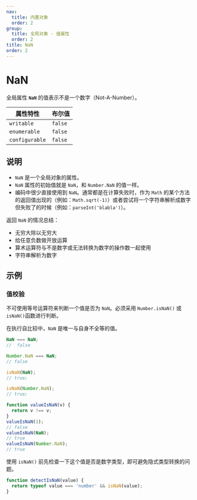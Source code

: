 ```yaml
---
nav:
  title: 内置对象
  order: 2
group:
  title: 全局对象 - 值属性
  order: 2
title: NaN
order: 2
---
```


# NaN

全局属性 **`NaN`** 的值表示不是一个数字（Not-A-Number）。

| 属性特性       | 布尔值  |
| -------------- | ------- |
| `writable`     | `false` |
| `enumerable`   | `false` |
| `configurable` | `false` |

## 说明

- `NaN` 是一个全局对象的属性。
- `NaN` 属性的初始值就是 `NaN`，和 `Number.NaN` 的值一样。
- 编码中很少直接使用到 `NaN`。通常都是在计算失败时，作为 `Math` 的某个方法的返回值出现的（例如：`Math.sqrt(-1)`）或者尝试将一个字符串解析成数字但失败了的时候（例如：`parseInt('blabla')`）。

返回 `NaN` 的情况总结：

- 无穷大除以无穷大
- 给任意负数做开放运算
- 算术运算符与不是数字或无法转换为数字的操作数一起使用
- 字符串解析为数字

## 示例

### 值校验

不可使用等号运算符来判断一个值是否为 `NaN`。必须采用 `Number.isNaN()` 或 `isNaN()`函数进行判断。

在执行自比较中，`NaN` 是唯一与自身不全等的值。

```js
NaN === NaN;
//	false

Number.NaN === NaN;
// false

isNaN(NaN);
// true;

isNaN(Number.NaN);
// true;
```

```js
function valueIsNaN(v) {
  return v !== v;
}
valueIsNaN(1);
// false
valueIsNaN(NaN);
// true
valueIsNaN(Number.NaN);
// true
```

使用 `isNaN()` 前先检查一下这个值是否是数字类型，即可避免隐式类型转换的问题。

```js
function detectIsNaN(value) {
  return typeof value === 'number' && isNaN(value);
}
```
